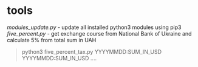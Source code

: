 # tools
*modules_update.py* - update all installed python3 modules using pip3 <br>
*five_percent.py* - get exchange course from National Bank of Ukraine and calculate 5% from total sum in UAH
>python3 five_percent_tax.py YYYYMMDD:SUM_IN_USD YYYYMMDD:SUM_IN_USD ....
